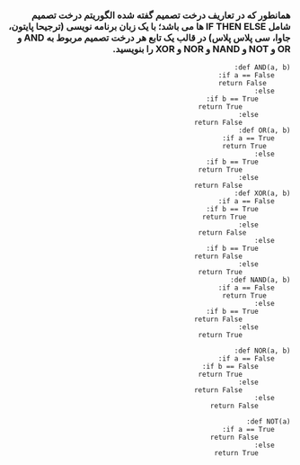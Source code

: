 <div dir="rtl">
  
  ### همانطور که در تعاریف درخت تصمیم گفته شده الگوریتم درخت تصمیم شامل IF THEN ELSE ها می باشد؛ با یک زبان برنامه نویسی (ترجیحا پایتون، جاوا، سی پلاس پلاس) در قالب یک تابع هر درخت تصمیم مربوط به AND و OR و NOT و NAND و NOR و XOR را بنویسید.
```
def AND(a, b):
    if a == False:
      return False
    else:
        if b == True:
            return True
        else:
            return False
def OR(a, b):
    if a == True:
      return True
    else:
        if b == True:
            return True
        else:
            return False
def XOR(a, b):
    if a == False:
        if b == True:
           return True
        else:
           return False
    else:
        if b == True:
            return False
        else:
            return True
def NAND(a, b):
    if a == False:
      return True
    else:
        if b == True:
            return False
        else:
            return True

def NOR(a, b):
    if a == False:
        if b == False:
            return True
        else:
            return False
    else:
        return False

def NOT(a):
    if a == True:
        return False
    else:
        return True
```   

</div>
